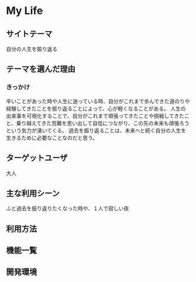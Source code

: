 # My Life

## サイトテーマ
自分の人生を振り返る

## テーマを選んだ理由
### きっかけ
辛いことがあった時や人生に迷っている時、自分がこれまで歩んできた道のりや経験してきたことを振り返ることによって、心が軽くなることがある。
人生の出来事を可視化することで、自分がこれまで頑張ってきたことや挑戦してきたこと、乗り越えてきた苦難を思い出して自信につながり、この先の未来も頑張ろうという気力が湧いてくる。
過去を振り返ることは、未来へと続く自分の人生を生きるために必要なことなのだと思う。

## ターゲットユーザ
大人

## 主な利用シーン
ふと過去を振り返りたくなった時や、１人で寂しい夜

## 利用方法

## 機能一覧

## 開発環境
